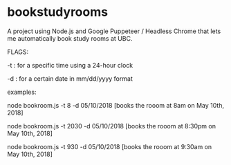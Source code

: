 # bookstudyrooms
A project using Node.js and Google Puppeteer / Headless Chrome that lets me automatically book study rooms at UBC.

FLAGS:

-t : for a specific time using a 24-hour clock

-d : for a certain date in mm/dd/yyyy format

examples:

node bookroom.js -t 8 -d 05/10/2018 [books the rooom at 8am on May 10th, 2018]

node bookroom.js -t 2030 -d 05/10/2018 [books the rooom at 8:30pm on May 10th, 2018]

node bookroom.js -t 930 -d 05/10/2018 [books the rooom at 9:30am on May 10th, 2018]

